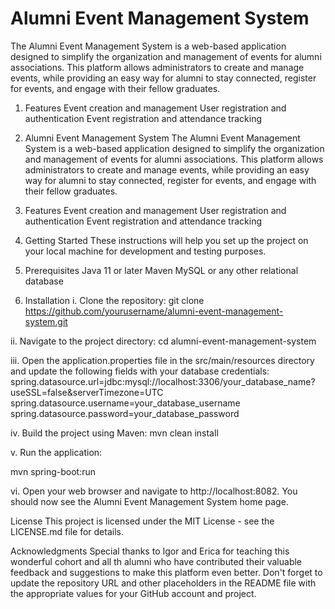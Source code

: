 # Alumni Event Management System


The Alumni Event Management System is a web-based application designed to simplify the organization and management of events for alumni associations. This platform allows administrators to create and manage events, while providing an easy way for alumni to stay connected, register for events, and engage with their fellow graduates.

1. Features
Event creation and management
User registration and authentication
Event registration and attendance tracking

2. Alumni Event Management System
The Alumni Event Management System is a web-based application designed to simplify the organization and management of events for alumni associations. This platform allows administrators to create and manage events, while providing an easy way for alumni to stay connected, register for events, and engage with their fellow graduates.

3. Features
Event creation and management
User registration and authentication
Event registration and attendance tracking

4. Getting Started
These instructions will help you set up the project on your local machine for development and testing purposes.

5. Prerequisites
Java 11 or later
Maven
MySQL or any other relational database

6. Installation
i. Clone the repository:
git clone https://github.com/yourusername/alumni-event-management-system.git

ii. Navigate to the project directory:
cd alumni-event-management-system

iii. Open the application.properties file in the src/main/resources directory and update the following fields with your database credentials:
spring.datasource.url=jdbc:mysql://localhost:3306/your_database_name?useSSL=false&serverTimezone=UTC
spring.datasource.username=your_database_username
spring.datasource.password=your_database_password

iv. Build the project using Maven:
mvn clean install

v. Run the application:

mvn spring-boot:run

vi. Open your web browser and navigate to http://localhost:8082. You should now see the Alumni Event Management System home page.

License
This project is licensed under the MIT License - see the LICENSE.md file for details.


Acknowledgments
Special thanks to Igor and Erica for teaching this wonderful cohort and all th alumni who have contributed their valuable feedback and suggestions to make this platform even better.
Don't forget to update the repository URL and other placeholders in the README file with the appropriate values for your GitHub account and project.
